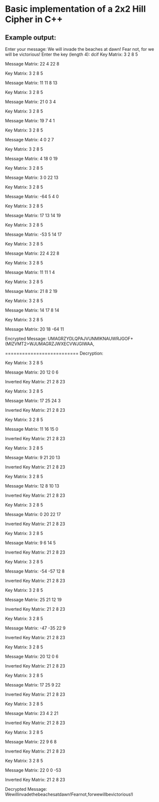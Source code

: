 # Basic implementation of a 2x2 Hill Cipher in C++
## Example output:
Enter your message: We will invade the beaches at dawn! Fear not, for we will be victorious!
Enter the key (length 4): dcif
Key Matrix: 
3 2 
8 5 


Message Matrix: 
22 4 
22 8 


Key Matrix: 
3 2 
8 5 


Message Matrix: 
11 11 
8 13 


Key Matrix: 
3 2 
8 5 


Message Matrix: 
21 0 
3 4 


Key Matrix: 
3 2 
8 5 


Message Matrix: 
19 7 
4 1 


Key Matrix: 
3 2 
8 5 


Message Matrix: 
4 0 
2 7 


Key Matrix: 
3 2 
8 5 


Message Matrix: 
4 18 
0 19 


Key Matrix: 
3 2 
8 5 


Message Matrix: 
3 0 
22 13 


Key Matrix: 
3 2 
8 5 


Message Matrix: 
-64 5 
4 0 


Key Matrix: 
3 2 
8 5 


Message Matrix: 
17 13 
14 19 


Key Matrix: 
3 2 
8 5 


Message Matrix: 
-53 5 
14 17 


Key Matrix: 
3 2 
8 5 


Message Matrix: 
22 4 
22 8 


Key Matrix: 
3 2 
8 5 


Message Matrix: 
11 11 
1 4 


Key Matrix: 
3 2 
8 5 


Message Matrix: 
21 8 
2 19 


Key Matrix: 
3 2 
8 5 


Message Matrix: 
14 17 
8 14 


Key Matrix: 
3 2 
8 5 


Message Matrix: 
20 18 
-64 11 


Encrypted Message: UMAGRZYDLQPAJVUNMIKNAUWRJGOF+(MIZVMT2>WJUMAGRZJWXECVWJGIWAA,

==========================
Decryption:

Key Matrix: 
3 2 
8 5 


Message Matrix: 
20 12 
0 6 


Inverted Key Matrix:
21 2
8 23

Key Matrix: 
3 2 
8 5 


Message Matrix: 
17 25 
24 3 


Inverted Key Matrix:
21 2
8 23

Key Matrix: 
3 2 
8 5 


Message Matrix: 
11 16 
15 0 


Inverted Key Matrix:
21 2
8 23

Key Matrix: 
3 2 
8 5 


Message Matrix: 
9 21 
20 13 


Inverted Key Matrix:
21 2
8 23

Key Matrix: 
3 2 
8 5 


Message Matrix: 
12 8 
10 13 


Inverted Key Matrix:
21 2
8 23

Key Matrix: 
3 2 
8 5 


Message Matrix: 
0 20 
22 17 


Inverted Key Matrix:
21 2
8 23

Key Matrix: 
3 2 
8 5 


Message Matrix: 
9 6 
14 5 


Inverted Key Matrix:
21 2
8 23

Key Matrix: 
3 2 
8 5 


Message Matrix: 
-54 -57 
12 8 


Inverted Key Matrix:
21 2
8 23

Key Matrix: 
3 2 
8 5 


Message Matrix: 
25 21 
12 19 


Inverted Key Matrix:
21 2
8 23

Key Matrix: 
3 2 
8 5 


Message Matrix: 
-47 -35 
22 9 


Inverted Key Matrix:
21 2
8 23

Key Matrix: 
3 2 
8 5 


Message Matrix: 
20 12 
0 6 


Inverted Key Matrix:
21 2
8 23

Key Matrix: 
3 2 
8 5 


Message Matrix: 
17 25 
9 22 


Inverted Key Matrix:
21 2
8 23

Key Matrix: 
3 2 
8 5 


Message Matrix: 
23 4 
2 21 


Inverted Key Matrix:
21 2
8 23

Key Matrix: 
3 2 
8 5 


Message Matrix: 
22 9 
6 8 


Inverted Key Matrix:
21 2
8 23

Key Matrix: 
3 2 
8 5 


Message Matrix: 
22 0 
0 -53 


Inverted Key Matrix:
21 2
8 23

Decrypted Message: Wewillinvadethebeachesatdawn!Fearnot,forwewillbevictorious!l
